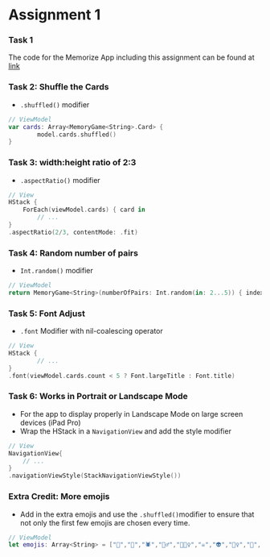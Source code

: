 # Assignment 1

### Task 1

The code for the Memorize App including this assignment can be found at [link](https://github.com/sk-ruban/CS193p/tree/master/01%20%26%2002%20-%20Memorize)

### Task 2: Shuffle the Cards

* `.shuffled()` modifier

```swift
// ViewModel
var cards: Array<MemoryGame<String>.Card> {
        model.cards.shuffled()
}
```



### Task 3: width:height ratio of 2:3

* `.aspectRatio()` modifier

```swift
// View
HStack {
	ForEach(viewModel.cards) { card in
    	// ...          
}
.aspectRatio(2/3, contentMode: .fit)
```



### Task 4: Random number of pairs

* `Int.random()` modifier

```swift
// ViewModel
return MemoryGame<String>(numberOfPairs: Int.random(in: 2...5)) { index in
```



### Task 5: Font Adjust

* `.font` Modifier with nil-coalescing operator

```swift
// View
HStack {
    	// ...          
}
.font(viewModel.cards.count < 5 ? Font.largeTitle : Font.title)
```



### Task 6: Works in Portrait or Landscape Mode

* For the app to display properly in Landscape Mode on large screen devices (iPad Pro)
* Wrap the HStack in a `NavigationView` and add the style modifier

```swift
// View
NavigationView{
 	// ...
}
.navigationViewStyle(StackNavigationViewStyle())
```



### Extra Credit: More emojis

* Add in the extra emojis and use the `.shuffled()`modifier to ensure that not only the first few emojis are chosen every time.

```swift
// ViewModel
let emojis: Array<String> = ["👻","🎃","🕷","🧟‍♂️","🧛🏼‍♀️","☠️","👽","🦹‍♀️","🦇","🌘","⚰️","🔮"].shuffled()
```

